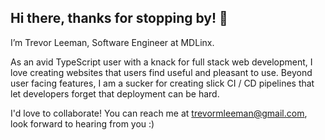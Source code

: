## Hi there, thanks for stopping by! 👋 

I’m Trevor Leeman, Software Engineer at MDLinx.

As an avid TypeScript user with a knack for full stack web development, I love creating websites that users find useful and pleasant to use. Beyond user facing features, I am a sucker for creating slick CI / CD pipelines that let developers forget that deployment can be hard.

I'd love to collaborate! You can reach me at trevormleeman@gmail.com, look forward to hearing from you :)

